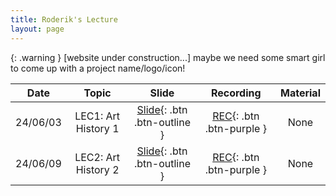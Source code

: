 ```yaml
---
title: Roderik's Lecture
layout: page
---
```


{: .warning }
[website under construction...] maybe we need some smart girl to come up with a project name/logo/icon!



|   Date   |        Topic        |                            Slide                             |                          Recording                           | Material |
| :------: | :-----------------: | :----------------------------------------------------------: | :----------------------------------------------------------: | :------: |
| 24/06/03 | LEC1: Art History 1 | [Slide](https://docs.google.com/presentation/d/1rl36LZoXeLNTqYetLZI3Vh-VrEZW80eClcZylEZ-Udc/edit?usp=sharing){: .btn .btn-outline } | [REC](https://www.youtube.com/watch?v=kAH1E390x3Q){: .btn .btn-purple } |   None   |
| 24/06/09 | LEC2: Art History 2 | [Slide](https://docs.google.com/presentation/d/1rl36LZoXeLNTqYetLZI3Vh-VrEZW80eClcZylEZ-Udc/edit?usp=sharing){: .btn .btn-outline } | [REC](https://www.youtube.com/watch?v=H9M-VJEDYes&list=PLf7nWxxk0pg1tbZkH_sxTHWl9bAysZBGx&index=2){: .btn .btn-purple } |   None   |



